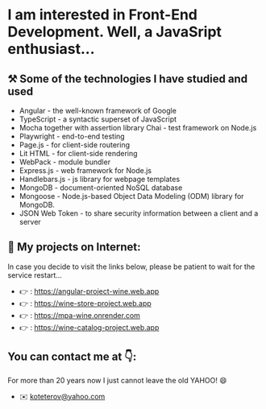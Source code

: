 # I am interested in Front-End Development. Well, a JavaSript enthusiast...
## ⚒️ Some of the technologies I have studied and used
* Angular - the well-known framework of Google
* TypeScript - a syntactic superset of JavaScript 
* Mocha together with assertion library Chai - test framework on Node.js 
* Playwright - end-to-end testing  
* Page.js - for client-side routering 
* Lit HTML - for client-side rendering 
* WebPack - module bundler 
* Express.js - web framework for Node.js
* Handlebars.js - js library for webpage templates
* MongoDB - document-oriented  NoSQL database
* Mongoose - Node.js-based Object Data Modeling (ODM) library for MongoDB.
* JSON Web Token - to share security information between a client and a server
## 💼 My projects on Internet: 
In case you decide to visit the links below, please be patient to wait for the service restart… 
* 👉 : https://angular-project-wine.web.app
* 👉 : https://wine-store-project.web.app 
* 👉 : https://mpa-wine.onrender.com
* 👉 : https://wine-catalog-project.web.app
## You can contact me at 👇:
For more than 20 years now I just cannot leave the old YAHOO! 😄
* ✉️ koteterov@yahoo.com
